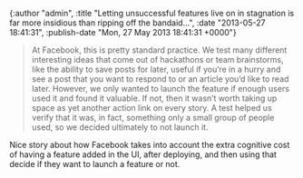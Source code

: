 

{:author "admin", :title "Letting unsuccessful features live on in stagnation is far more insidious than ripping off the bandaid…", :date "2013-05-27 18:41:31", :publish-date "Mon, 27 May 2013 18:41:31 +0000"}



<!-- content below -->

<blockquote>At Facebook, this is pretty standard practice. We test many different interesting ideas that come out of hackathons or team brainstorms, like the ability to save posts for later, useful if you’re in a hurry and see a post that you want to respond to or an article you’d like to read later. However, we only wanted to launch the feature if enough users used it and found it valuable. If not, then it wasn’t worth taking up space as yet another action link on every story. A test helped us verify that it was, in fact, something only a small group of people used, so we decided ultimately to not launch it.</blockquote>
Nice story about how Facebook takes into account the extra cognitive cost of having a feature added in the UI, after deploying, and then using that decide if they want to launch a feature or not.

